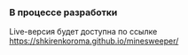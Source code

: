 ### В процессе разработки
Live-версия будет доступна по ссылке https://shkirenkoroma.github.io/minesweeper/
